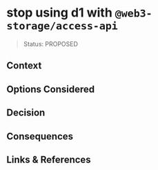 # stop using d1 with `@web3-storage/access-api`

<!--
This is a minimal template. Feel free to add more sections as needed.

Please review also the Design Doc template and add any relevant sections to your ADR:
https://www.notion.so/pl-strflt/Writing-a-Design-Doc-aa6034be43c2434ba88a2fd844516e94
-->

> Status: PROPOSED

<!--
PROPOSED, ACCEPTED, REJECTED, DEPRECATED, SUPERSEDED BY {link-to-ADR}
-->

## Context

<!--
What is the issue that we're seeing that motivates this decision or change?
-->

## Options Considered

<!--
What are the different options we considered? What are their pros & cons?
-->

## Decision

<!--
What is the change that we're proposing and/or doing?
-->

## Consequences

<!--
What becomes easier or more challenging to do because of this change?
-->

## Links &amp; References

<!--
Link to other ADRs, GitHub issues, documentation, etc.
-->